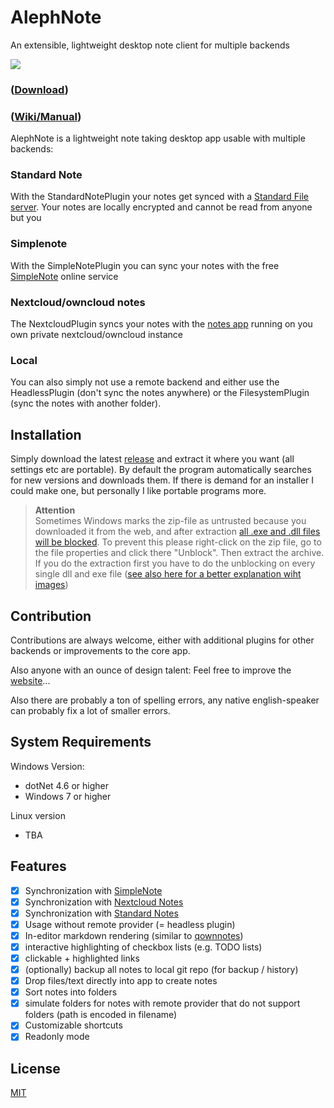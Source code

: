 # AlephNote

An extensible, lightweight desktop note client for multiple backends

![](https://raw.githubusercontent.com/Mikescher/AlephNote/master/docs/preview.png)  

### ([Download](https://github.com/Mikescher/AlephNote/releases/latest))


### ([Wiki/Manual](https://github.com/Mikescher/AlephNote/wiki/))

AlephNote is a lightweight note taking desktop app usable with multiple backends:

### Standard Note

With the StandardNotePlugin your notes get synced with a [Standard File server](https://standardnotes.org/).
Your notes are locally encrypted and cannot be read from anyone but you

### Simplenote

With the SimpleNotePlugin you can sync your notes with the free [SimpleNote](https://simplenote.com/) online service

### Nextcloud/owncloud notes

The NextcloudPlugin syncs your notes with the [notes app](https://github.com/nextcloud/notes) running on you own private nextcloud/owncloud instance

### Local

You can also simply not use a remote backend and either use the HeadlessPlugin (don't sync the notes anywhere) or the FilesystemPlugin (sync the notes with another folder).


## Installation

Simply download the latest [release](https://github.com/Mikescher/AlephNote/releases/latest) and extract it where you want (all settings etc are portable).
By default the program automatically searches for new versions and downloads them.
If there is demand for an installer I could make one, but personally I like portable programs more.

> **Attention**  
> Sometimes Windows marks the zip-file as untrusted because you downloaded it from the web, and after extraction [all .exe and .dll files will be blocked](https://weblogs.asp.net/dixin/understanding-the-internet-file-blocking-and-unblocking). To prevent this please right-click on the zip file, go to the file properties and click there "Unblock". Then extract the archive.  
If you do the extraction first you have to do the unblocking on every single dll and exe file ([see also here for a better explanation wiht images](https://weblogs.asp.net/dixin/understanding-the-internet-file-blocking-and-unblocking))

## Contribution

Contributions are always welcome, either with additional plugins for other backends or improvements to the core app.

Also anyone with an ounce of design talent: Feel free to improve the [website](https://mikescher.github.io/AlephNote/)...

Also there are probably a ton of spelling errors, any native english-speaker can probably fix a lot of smaller errors.

## System Requirements

Windows Version:
 - dotNet 4.6 or higher
 - Windows 7 or higher

Linux version
 - TBA

## Features

 - [X] Synchronization with [SimpleNote](https://simplenote.com/)
 - [X] Synchronization with [Nextcloud Notes](https://github.com/nextcloud/notes)
 - [X] Synchronization with [Standard Notes](https://standardnotes.org/)
 - [X] Usage without remote provider (= headless plugin)
 - [X] In-editor markdown rendering (similar to [qownnotes](http://www.qownnotes.org/))
 - [X] interactive highlighting of checkbox lists (e.g. TODO lists)
 - [X] clickable + highlighted links
 - [X] (optionally) backup all notes to local git repo (for backup / history)
 - [X] Drop files/text directly into app to create notes
 - [X] Sort notes into folders
 - [X] simulate folders for notes with remote provider that do not support folders (path is encoded in filename)
 - [X] Customizable shortcuts
 - [X] Readonly mode

## License

[MIT](https://github.com/Mikescher/AlephNote/blob/master/LICENSE)

